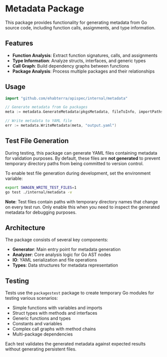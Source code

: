 # Metadata Package

This package provides functionality for generating metadata from Go source code, including function calls, assignments, and type information.

## Features

- **Function Analysis**: Extract function signatures, calls, and assignments
- **Type Information**: Analyze structs, interfaces, and generic types
- **Call Graph**: Build dependency graphs between functions
- **Package Analysis**: Process multiple packages and their relationships

## Usage

```go
import "github.com/ehabterra/apispec/internal/metadata"

// Generate metadata from Go packages
meta := metadata.GenerateMetadata(pkgsMetadata, fileToInfo, importPaths, fset)

// Write metadata to YAML file
err := metadata.WriteMetadata(meta, "output.yaml")
```

## Test File Generation

During testing, this package can generate YAML files containing metadata for validation purposes. By default, these files are **not generated** to prevent temporary directory paths from being committed to version control.

To enable test file generation during development, set the environment variable:

```bash
export SWAGEN_WRITE_TEST_FILES=1
go test ./internal/metadata -v
```

**Note**: Test files contain paths with temporary directory names that change on every test run. Only enable this when you need to inspect the generated metadata for debugging purposes.

## Architecture

The package consists of several key components:

- **Generator**: Main entry point for metadata generation
- **Analyzer**: Core analysis logic for Go AST nodes
- **IO**: YAML serialization and file operations
- **Types**: Data structures for metadata representation

## Testing

Tests use the `packagestest` package to create temporary Go modules for testing various scenarios:

- Simple functions with variables and imports
- Struct types with methods and interfaces
- Generic functions and types
- Constants and variables
- Complex call graphs with method chains
- Multi-package dependencies

Each test validates the generated metadata against expected results without generating persistent files. 